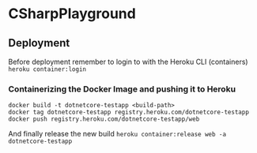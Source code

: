 # CSharpPlayground


## Deployment
Before deployment remember to login to with the Heroku CLI (containers)
`heroku container:login`

### Containerizing the Docker Image and pushing it to Heroku
`docker build -t dotnetcore-testapp <build-path>`  
`docker tag dotnetcore-testapp registry.heroku.com/dotnetcore-testapp`  
`docker push registry.heroku.com/dotnetcore-testapp/web`  

And finally release the new build
`heroku container:release web -a dotnetcore-testapp`
